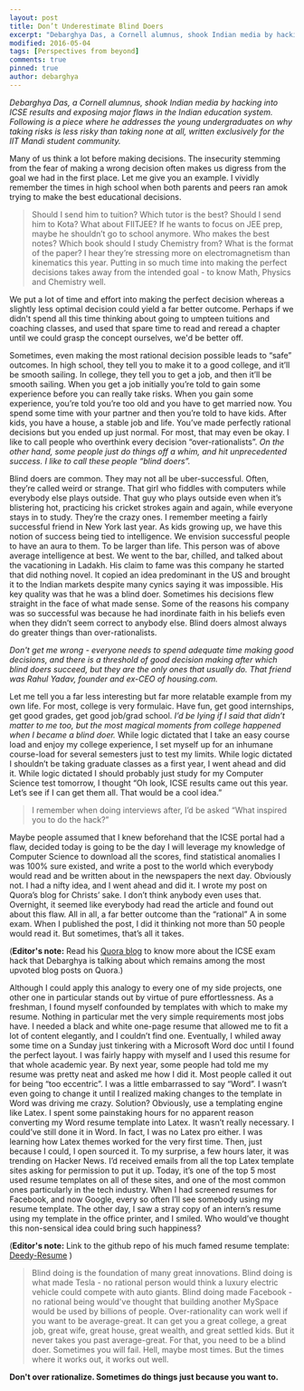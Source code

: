 ```yaml
---
layout: post
title: Don’t Underestimate Blind Doers
excerpt: "Debarghya Das, a Cornell alumnus, shook Indian media by hacking into ICSE results and exposing major flaws in the Indian education system. Following is a piece where he addresses the young undergraduates on why taking risks is less risky than taking none at all, written exclusively for the IIT Mandi student community."
modified: 2016-05-04
tags: [Perspectives from beyond]
comments: true
pinned: true
author: debarghya
---
```

*Debarghya Das, a Cornell alumnus, shook Indian media by hacking into ICSE results and exposing major flaws in the Indian education system. Following is a piece where he addresses the young undergraduates on why taking risks is less risky than taking none at all, written exclusively for the IIT Mandi student community.*



Many of us think a lot before making decisions. The insecurity stemming from the fear of making a wrong decision often makes us digress from the goal we had in the first place. Let me give you an example. I vividly remember the times in high school when both parents and peers ran amok trying to make the best educational decisions.

> Should I send him to tuition? Which tutor is the best? Should I send him to Kota? What about FIITJEE? If he wants to focus on JEE prep, maybe he shouldn’t go to school anymore. Who makes the best notes? Which book should I study Chemistry from? What is the format of the paper? I hear they’re stressing more on electromagnetism than kinematics this year. Putting in so much time into making the perfect decisions takes away from the intended goal - to know Math, Physics and Chemistry well.

We put a lot of time and effort into making the perfect decision whereas a slightly less optimal decision could yield a far better outcome. Perhaps if we didn't spend all this time thinking about going to umpteen tuitions and coaching classes, and used that spare time to read and reread a chapter until we could grasp the concept ourselves, we'd be better off.

Sometimes, even making the most rational decision possible leads to “safe” outcomes. In high school, they tell you to make it to a good college, and it’ll be smooth sailing. In college, they tell you to get a job, and then it’ll be smooth sailing. When you get a job initially you’re told to gain some experience before you can really take risks. When you gain some experience, you’re told you’re too old and you have to get married now. You spend some time with your partner and then you’re told to have kids. After kids, you have a house, a stable job and life. You’ve made perfectly rational decisions but you ended up just normal. For most, that may even be okay.  I like to call people who overthink every decision “over-rationalists”. *On the other hand, some people just do things off a whim, and hit unprecedented success. I like to call these people “blind doers”.*

Blind doers are common. They may not all be uber-successful. Often, they’re called weird or strange. That girl who fiddles with computers while everybody else plays outside. That guy who plays outside even when it’s blistering hot, practicing his cricket strokes again and again, while everyone stays in to study. They’re the crazy ones. I remember meeting a fairly successful friend in New York last year. As kids growing up, we have this notion of success being tied to intelligence. We envision successful people to have an aura to them. To be larger than life. This person was of above average intelligence at best. We went to the bar, chilled, and talked about the vacationing in Ladakh. His claim to fame was this company he started that did nothing novel. It copied an idea predominant in the US and brought it to the Indian markets despite many cynics saying it was impossible. His key quality was that he was a blind doer. Sometimes his decisions flew straight in the face of what made sense. Some of the reasons his company was so successful was because he had inordinate faith in his beliefs even when they didn’t seem correct to anybody else. Blind doers almost always do greater things than over-rationalists.

*Don't get me wrong - everyone needs to spend adequate time making good decisions, and there is a threshold of good decision making after which blind doers succeed, but they are the only ones that usually do. That friend was Rahul Yadav, founder and ex-CEO of housing.com.*

Let me tell you a far less interesting but far more relatable example from my own life. For most, college is very formulaic. Have fun, get good internships, get good grades, get good job/grad school. *I’d be lying if I said that didn’t matter to me too, but the most magical moments from college happened when I became a blind doer.* While logic dictated that I take an easy course load and enjoy my college experience, I set myself up for an inhumane course-load for several semesters just to test my limits. While logic dictated I shouldn’t be taking graduate classes as a first year, I went ahead and did it. While logic dictated I should probably just study for my Computer Science test tomorrow, I thought “Oh look, ICSE results came out this year. Let’s see if I can get them all. That would be a cool idea.”

> I remember when doing interviews after, I’d be asked “What inspired you to do the hack?”

Maybe people assumed that I knew beforehand that the ICSE portal had a flaw, decided today is going to be the day I will leverage my knowledge of Computer Science to download all the scores, find statistical anomalies I was 100% sure existed, and write a post to the world which everybody would read and be written about in the newspapers the next day. Obviously not. I had a nifty idea, and I went ahead and did it. I wrote my post on Quora’s blog for Christs’ sake. I don’t think anybody even uses that. Overnight, it seemed like everybody had read the article and found out about this flaw. All in all, a far better outcome than the “rational” A in some exam. When I published the post, I did it thinking not more than 50 people would read it. But sometimes, that’s all it takes.

(**Editor's note:** Read his [Quora blog](https://deedy.quora.com/Hacking-into-the-Indian-Education-System) to know more about the ICSE exam hack that Debarghya is talking about which remains among the most upvoted blog posts on Quora.)

Although I could apply this analogy to every one of my side projects, one other one in particular stands out by virtue of pure effortlessness. As a freshman, I found myself confounded by templates with which to make my resume. Nothing in particular met the very simple requirements most jobs have. I needed a black and white one-page resume that allowed me to fit a lot of content elegantly, and I couldn’t find one. Eventually, I whiled away some time on a Sunday just tinkering with a Microsoft Word doc until I found the perfect layout. I was fairly happy with myself and I used this resume for that whole academic year. By next year, some people had told me my resume was pretty neat and asked me how I did it. Most people called it out for being “too eccentric”. I was a little embarrassed to say “Word”. I wasn’t even going to change it until I realized making changes to the template in Word was driving me crazy. Solution? Obviously, use a templating engine like Latex. I spent some painstaking hours for no apparent reason converting my Word resume template into Latex. It wasn’t really necessary. I could’ve still done it in Word. In fact, I was no Latex pro either. I was learning how Latex themes worked for the very first time. Then, just because I could, I open sourced it. To my surprise, a few hours later, it was trending on Hacker News. I’d received emails from all the top Latex template sites asking for permission to put it up. Today, it’s one of the top 5 most used resume templates on all of these sites, and one of the most common ones particularly in the tech industry. When I had screened resumes for Facebook, and now Google, every so often I’ll see somebody using my resume template. The other day, I saw a stray copy of an intern’s resume using my template in the office printer, and I smiled. Who would’ve thought this non-sensical idea could bring such happiness?

(**Editor's note:** Link to the github repo of his much famed resume template: [Deedy-Resume](https://github.com/deedy/Deedy-Resume) )

> Blind doing is the foundation of many great innovations. Blind doing is what made Tesla - no rational person would think a luxury electric vehicle could compete with auto giants. Blind doing made Facebook - no rational being would've thought that building another MySpace would be used by billions of people. Over-rationality can work well if you want to be average-great. It can get you a great college, a great job, great wife, great house, great wealth, and great settled kids. But it never takes you past average-great. For that, you need to be a blind doer. Sometimes you will fail. Hell, maybe most times. But the times where it works out, it works out well.

**Don't over rationalize. Sometimes do things just because you want to.**
